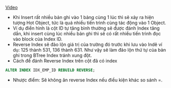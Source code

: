 [Video](https://wecommit.com.vn/courses/chuong-trinh-dao-tao-toi-uu-co-so-du-lieu-cao-cap/lesson/mot-so-lua-chon-dac-biet-02/)

- Khi Insert rất nhiều bản ghi vào 1 bảng cùng 1 lúc thì sẽ xảy ra hiện tượng Hot Object, tức là quá nhiều tiến trình cùng tác động vào 1 Object.
- Ví dụ điển hình là cột ID tự tăng bình thường sẽ được đánh Index tăng dần, khi insert cùng lúc nhiều bản ghi thì sẽ có rất nhiều tiến trình đọc vào block của Index ID.
- Reverse Index sẽ đảo lộn giá trị của trường đó trước khi lưu vào Indẽ ví dụ: 125 thành 531, 136 thành 631. Như vậy sẽ làm đảo lộn thứ tự của bản ghi trong BTree Index tránh xung đột.
- Cách để đánh Reverse Index trên cột đã có index

``` SQL
ALTER INDEX IDX_EMP_ID REBUILD REVERSE;
```

- Nhược điểm: Sẽ không ăn reverse Index nếu điều kiện khác so sánh  =.
